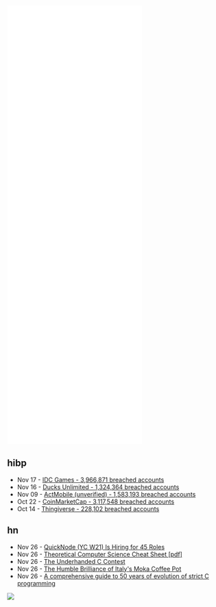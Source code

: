 ![Metrics](https://raw.githubusercontent.com/phixion/phixion/master/metrics.svg)

## hibp

<!--
for https://github.com/phixion/phixion/blob/main/.github/workflows/feeds.yml
-->
<!--START_SECTION:haveibeenpwnd-->
- Nov 17 - [IDC Games - 3,966,871 breached accounts](https://haveibeenpwned.com/PwnedWebsites#IDCGames)
- Nov 16 - [Ducks Unlimited - 1,324,364 breached accounts](https://haveibeenpwned.com/PwnedWebsites#DucksUnlimited)
- Nov 09 - [ActMobile (unverified) - 1,583,193 breached accounts](https://haveibeenpwned.com/PwnedWebsites#ActMobile)
- Oct 22 - [CoinMarketCap - 3,117,548 breached accounts](https://haveibeenpwned.com/PwnedWebsites#CoinMarketCap)
- Oct 14 - [Thingiverse - 228,102 breached accounts](https://haveibeenpwned.com/PwnedWebsites#Thingiverse)
<!--END_SECTION:haveibeenpwnd-->

## hn

<!--
for https://github.com/phixion/phixion/blob/main/.github/workflows/feeds.yml
-->
<!--START_SECTION:hn-->
- Nov 26 - [QuickNode (YC W21) Is Hiring for 45 Roles](https://jobs.lever.co/quicknode)
- Nov 26 - [Theoretical Computer Science Cheat Sheet [pdf]](https://www.tug.org/texshowcase/cheat.pdf)
- Nov 26 - [The Underhanded C Contest](http://www.underhanded-c.org/_page_id_2.html)
- Nov 26 - [The Humble Brilliance of Italy's Moka Coffee Pot](https://www.atlasobscura.com/articles/make-coffee-moka-pot)
- Nov 26 - [A comprehensive guide to 50 years of evolution of strict C programming](https://github.com/agavrel/42_CheatSheet)
<!--END_SECTION:hn-->

<!--
for https://yhype.me
-->
![](https://hit.yhype.me/github/profile?user_id=13013670)
